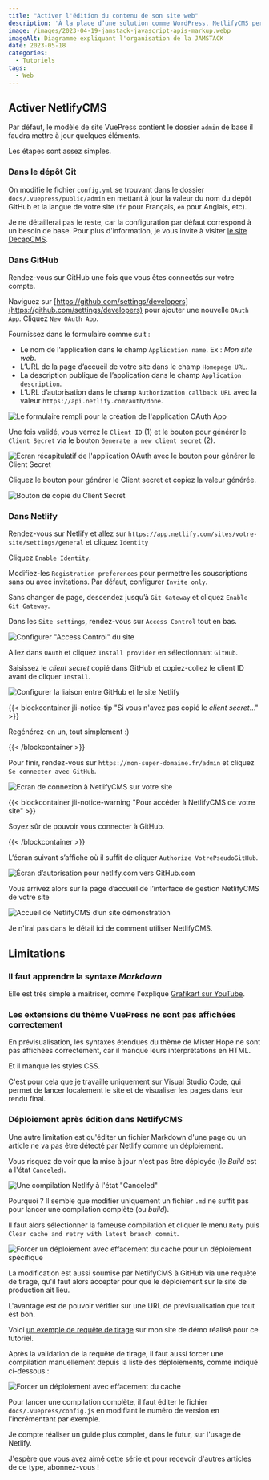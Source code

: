 ```yaml
---
title: "Activer l'édition du contenu de son site web"
description: 'À la place d’une solution comme WordPress, NetlifyCMS permet de gérer son contenu sans toutes les difficultés connues du CMS le plus utilisé dans le monde.'
image: /images/2023-04-19-jamstack-javascript-apis-markup.webp
imageAlt: Diagramme expliquant l'organisation de la JAMSTACK
date: 2023-05-18
categories:
  - Tutoriels
tags:
  - Web
---
```


<!-- more -->

## Activer NetlifyCMS

Par défaut, le modèle de site VuePress contient le dossier `admin` de base il faudra mettre à jour quelques éléments.

Les étapes sont assez simples.

### Dans le dépôt Git

On modifie le fichier `config.yml` se trouvant dans le dossier `docs/.vuepress/public/admin` en mettant à jour la valeur du nom du dépôt GitHub et la langue de votre site (`fr` pour Français, `en` pour Anglais, etc).

Je ne détaillerai pas le reste, car la configuration par défaut correspond à un besoin de base. Pour plus d'information, je vous invite à visiter [le site DecapCMS](https://decapcms.org/).

### Dans GitHub

Rendez-vous sur GitHub une fois que vous êtes connectés sur votre compte.

Naviguez sur [https://github.com/settings/developers](https://github.com/settings/developers) pour ajouter une nouvelle `OAuth App`. Cliquez `New OAuth App`.

Fournissez dans le formulaire comme suit :

- Le nom de l’application dans le champ `Application name`. Ex : _Mon site web_.
- L’URL de la page d’accueil de votre site dans le champ `Homepage URL`.
- La description publique de l’application dans le champ `Application description`.
- L’URL d’autorisation dans le champ `Authorization callback URL` avec la valeur `https://api.netlify.com/auth/done`.

![Le formulaire rempli pour la création de l'application OAuth App](images/le-formulaire-rempli-pour-la-creation-de-lapplication-oauth-app.jpg)

Une fois validé, vous verrez le `Client ID` (1) et le bouton pour générer le `Client Secret` via le bouton `Generate a new client secret` (2).

![Ecran récapitulatif de l'application OAuth avec le bouton pour générer le Client Secret](images/ecran-recapitulatif-de-lapplication-oauth-avec-le-bouton-pour-generer-le-client-secret.jpg)

Cliquez le bouton pour générer le Client secret et copiez la valeur générée.

![Bouton de copie du Client Secret](images/bouton-de-copie-du-client-secret.jpg)

### Dans Netlify

Rendez-vous sur Netlify et allez sur `https://app.netlify.com/sites/votre-site/settings/general` et cliquez `Identity`

Cliquez `Enable Identity`.

Modifiez-les `Registration preferences` pour permettre les souscriptions sans ou avec invitations. Par défaut, configurer `Invite only`.

Sans changer de page, descendez jusqu’à `Git Gateway` et cliquez `Enable Git Gateway`.

Dans les `Site settings`, rendez-vous sur `Access Control` tout en bas.

![Configurer "Access Control" du site](images/configurer-access-control-du-site.jpg)

Allez dans `OAuth` et cliquez `Install provider` en sélectionnant `GitHub`.

Saisissez le _client secret_ copié dans GitHub et copiez-collez le client ID avant de cliquer `Install`.

![Configurer la liaison entre GitHub et le site Netlify](images/configurer-la-liaison-entre-github-et-le-site-netlify.jpg)

{{< blockcontainer jli-notice-tip "Si vous n'avez pas copié le <em>client secret</em>..." >}}

Regénérez-en un, tout simplement :)

{{< /blockcontainer >}}

Pour finir, rendez-vous sur `https://mon-super-domaine.fr/admin` et cliquez `Se connecter avec GitHub`.

![Ecran de connexion à NetlifyCMS sur votre site](images/ecran-de-connexion-a-netlifycms-sur-votre-site.jpg)

{{< blockcontainer jli-notice-warning "Pour accéder à NetlifyCMS de votre site" >}}

Soyez sûr de pouvoir vous connecter à GitHub.

{{< /blockcontainer >}}

L’écran suivant s’affiche où il suffit de cliquer `Authorize VotrePseudoGitHub`.

![Écran d’autorisation pour netlify.com vers GitHub.com](images/ecran-dautorisation-pour-netlify.com-vers-github.com.jpg)

Vous arrivez alors sur la page d’accueil de l’interface de gestion NetlifyCMS de votre site

![Accueil de NetlifyCMS d’un site démonstration](images/accueil-de-netlifycms-dun-site-demonstration.jpg)

Je n'irai pas dans le détail ici de comment utiliser NetlifyCMS.

## Limitations

### Il faut apprendre la syntaxe _Markdown_

Elle est très simple à maitriser, comme l'explique [Grafikart sur YouTube](https://www.youtube.com/watch?v=6hikjzymd0c).

### Les extensions du thème VuePress ne sont pas affichées correctement

En prévisualisation, les syntaxes étendues du thème de Mister Hope ne sont pas affichées correctement, car il manque leurs interprétations en HTML.

Et il manque les styles CSS.

C'est pour cela que je travaille uniquement sur Visual Studio Code, qui permet de lancer localement le site et de visualiser les pages dans leur rendu final.

### Déploiement après édition dans NetlifyCMS

Une autre limitation est qu'éditer un fichier Markdown d'une page ou un article ne va pas être détecté par Netlify comme un déploiement.

Vous risquez de voir que la mise à jour n'est pas être déployée (le _Build_ est à l'état `Canceled`).

![Une compilation Netlify à l'état "Canceled"](images/un-build-netlify-a-letat-canceled.jpg)

Pourquoi ? Il semble que modifier uniquement un fichier `.md` ne suffit pas pour lancer une compilation complète (ou _build_).

Il faut alors sélectionner la fameuse compilation et cliquer le menu `Rety` puis `Clear cache and retry with latest branch commit`.

![Forcer un déploiement avec effacement du cache pour un déploiement spécifique](images/forcer-un-deploiement-avec-effacement-du-cache-pour-un-deploiement-specifique.jpg)

La modification est aussi soumise par NetlifyCMS à GitHub via une requête de tirage, qu'il faut alors accepter pour que le déploiement sur le site de production ait lieu.

L'avantage est de pouvoir vérifier sur une URL de prévisualisation que tout est bon.

Voici [un exemple de requête de tirage](https://github.com/JeremieLitzler/mon-site-demo-tutoriel/pull/1) sur mon site de démo réalisé pour ce tutoriel.

Après la validation de la requête de tirage, il faut aussi forcer une compilation manuellement depuis la liste des déploiements, comme indiqué ci-dessous :

![Forcer un déploiement avec effacement du cache](images/forcer-un-deploiement-avec-effacement-du-cache.jpg)

Pour lancer une compilation complète, il faut éditer le fichier `docs/.vuepress/config.js` en modifiant le numéro de version en l'incrémentant par exemple.

Je compte réaliser un guide plus complet, dans le futur, sur l'usage de Netlify.

J'espère que vous avez aimé cette série et pour recevoir d'autres articles de ce type, abonnez-vous !
